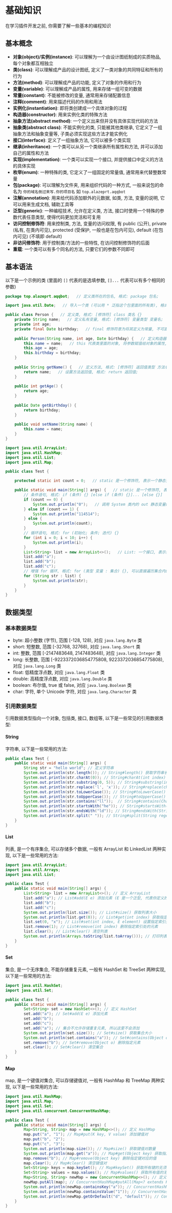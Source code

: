 # 基础知识

在学习插件开发之前, 你需要了解一些基本的编程知识

## 基本概念

- **对象(object)/实例(instance)**: 可以理解为一个由设计图纸制成的实质物品, 每个对象都互相独立
- **类(class)**: 可以理解成产品的设计图纸, 定义了一类对象的共同特征和所有的行为
- **方法(method)**: 可以理解成产品的功能, 定义了对象的作用和行为
- **变量(variable)**: 可以理解成产品的属性, 用来存储一组可变的数据
- **常量(constant)**: 不能被修改的变量, 通常用来存储配置信息
- **注释(comment)**: 用来描述代码的作用和用法
- **实例化(instantiation)**: 即将类创建成一个具体对象的过程
- **构造器(constructor)**: 用来实例化类的特殊方法
- **抽象方法(abstract method)**: 一个定义出来但并没有具体实现代码的方法
- **抽象类(abstract class)**: 不能实例化的类, 只能被其他类继承, 它定义了一组抽象方法和抽象变量等, 子类必须实现这些方法才能实例化
- **接口(interface)**: 定义了一组抽象方法, 它可以被多个类实现
- **继承(inheritance)**: 一个类可以从另一个类继承所有属性和方法, 并可以添加自己的属性和方法
- **实现(implementation)**: 一个类可以实现一个接口, 并提供接口中定义的方法的具体实现
- **枚举(enum)**: 一种特殊的类, 它定义了一组固定的常量值, 通常用来代替整数常量
- **包(package)**: 可以理解为文件夹, 用来组织代码的一种方式, 一般来说包的命名为 `你的域名倒过来写.你的项目名` 如 `top.alazeprt.aqqbot`
- **注解(annotation)**: 用来给代码添加额外的元数据, 如类, 方法, 变量的说明, 它可以用来生成文档, 辅助工具等
- **泛型(generic)**: 一种编程技术, 允许在定义类, 方法, 接口时使用一个特殊的参数代表任意类型, 使得代码更加灵活和可复用
- **访问控制修饰符**: 用来控制类, 方法, 变量的访问权限, 有 public (公开), private (私有, 在类内可见), protected (受保护, 一般也是在包内可见), default (在包内可见) (不填即 default)
- **非访问修饰符**: 用于控制类/方法的一些特性, 在访问控制修饰符的后面
- **重载**: 一个类可以有多个同名的方法, 只要它们的参数不同即可

## 基本语法

以下是一个示例的类 (里面的 `[]` 代表的是选填参数, `[]...` 代表可以有多个相同的参数)

```java
package top.alazeprt.aqqbot;   // 定义类所在的包名, 格式: package 包名;

import java.util.Date;   // 导入一个类 (可以用 * 泛指这个包里面的所有类), 格式: import 类名;

public class Person {   // 定义类, 格式: [修饰符] class 类名 {} 
    private String name;   // 定义私有变量, 格式: [修饰符] 变量类型 变量名;
    private int age;
    private final Date birthday;   // final 修饰符意为将其定义为常量, 不可直接修改 (可以修改内部的变量/调用内部方法)
    
    public Person(String name, int age, Date birthday) {   // 定义构造器 (构造方法), 格式: [修饰符] 类名(参数列表) {}
        this.name = name;   // this 代表类里面的对象, 将参数赋值给对象的属性, 赋值格式: 属性名 = 参数;
        this.age = age;
        this.birthday = birthday;
    }
    
    public String getName() {   // 定义方法, 格式: [修饰符] 返回值类型 方法名(参数列表) {}
        return name;   // 设置方法返回值, 格式: return 返回值;
    }
    
    public int getAge() {
        return age;
    }
    
    public Date getBirthday() {
        return birthday;
    }
    
    public void setName(String name) {
        this.name = name;
    }
}
```

```java
import java.util.ArrayList;
import java.util.HashMap;
import java.util.List;
import java.util.Map;

public class Test {

    protected static int count = 0;   // static 是一个修饰符, 表示一个静态变量, 不用实例化就可以调用

    public static void main(String[] args) {   // static 是一个修饰符, 表示一个静态方法, 不用实例化就可以调用
        // 条件语句, 格式: if (条件) {} [else if (条件) {}]... [else {}]
        if (count == 0) {
            System.out.println("0");   // 调用 System 类内的 out 静态变量的 println 方法, 附带 "0" 字符串这一参数
        } else if (count == 1) {
            System.out.println("114514");
        } else {
            System.out.println(count);
        }
        // 循环语句, 格式: for (初始化; 条件; 迭代) {}
        for (int i = 0; i < 10; i++) {
            System.out.println(i);
        }
        List<String> list = new ArrayList<>();   // List: 一个接口, 表示列表, ArrayList: List接口的实现之一, 这一类运用了泛型, 所以要用<>表示数据类型, 实例化格式: new 类名();
        list.add("a");
        list.add("b");
        list.add("c");
        // 增强 for 循环, 格式: for (类型 变量 : 集合) {}, 可以直接遍历集合内的元素
        for (String str : list) {
            System.out.println(str);
        }
    }
}
```

## 数据类型

### 基本数据类型
- byte: 超小整数 (字节), 范围 [-128, 128), 对应 `java.lang.Byte` 类
- short: 短整数, 范围 [-32768, 32768), 对应 `java.lang.Short` 类
- int: 整数, 范围 [-2147483648, 2147483648), 对应 `java.lang.Integer` 类
- long: 长整数, 范围 [-9223372036854775808, 9223372036854775808), 对应 `java.lang.Long` 类
- float: 低精度浮点数, 对应 `java.lang.Float` 类
- double: 高精度浮点数, 对应 `java.lang.Double` 类
- boolean: 布尔值, true 或 false, 对应 `java.lang.Boolean` 类
- char: 字符, 单个 Unicode 字符, 对应 `java.lang.Character` 类

### 引用数据类型

引用数据类型指向一个对象, 包括类, 接口, 数组等, 以下是一些常见的引用数据类型:

#### String

字符串, 以下是一些常用的方法:

```java
public class Test {
    public static void main(String[] args) {
        String str = "hello world"; // 定义字符串
        System.out.println(str.length()); // String#length() 获取字符串长度
        System.out.println(str.charAt(0)); // String#charAt(int index) 获取指定索引处的字符
        System.out.println(str.substring(0, 5)); // String#substring(int beginIndex, int endIndex) 获取从0~4的字符串索引的内容 (包前不包后) (这里会返回 "hello")
        System.out.println(str.replace('l', 'x')); // String#replace(char oldChar, char newChar) 替换字符串中的字符
        System.out.println(str.toLowerCase()); // String#toLowerCase() 转换为小写
        System.out.println(str.toUpperCase()); // String#toUpperCase() 转换为大写
        System.out.println(str.contains("ll"));  // String#contains(CharSequence s) 判断是否包含指定字符串
        System.out.println(str.startsWith("he")); // String#startsWith(String prefix) 判断是否以指定字符串开头
        System.out.println(str.endsWith("ld")); // String#endsWith(String suffix) 判断是否以指定字符串结尾
        System.out.println(str.split(" ")); // String#split(String regex) 根据正则表达式分割字符串, 返回一个字符串数组 (在这里会返回 ["hello", "world"])
    }
}
```

#### List

列表, 是一个有序集合, 可以存储多个数据, 一般有 ArrayList 和 LinkedList 两种实现, 以下是一些常用的方法:

```java
import java.util.ArrayList;
import java.util.Arrays;
import java.util.List;

public class Test {
    public static void main(String[] args) {
        List<String> list = new ArrayList<>(); // 定义 ArrayList
        list.add("a"); // List#add(E e) 添加元素 (E 是一个泛型, 代表你定义的列表的数据类型)
        list.add("b");
        list.add("c");
        System.out.println(list.size()); // List#size() 获取列表大小
        System.out.println(list.get(0)); // List#get(int index) 获取指定索引处的元素
        list.set(0, "x"); // List#set(int index, E element) 设置指定索引处的元素
        list.remove(1); // List#remove(int index) 删除指定索引处的元素
        list.clear(); // List#clear() 清空列表
        System.out.println(Arrays.toString(list.toArray())); // 打印列表内容 (格式为 [元素1, 元素2, 元素3])
    }
}
```

#### Set

集合, 是一个无序集合, 不能存储重复元素, 一般有 HashSet 和 TreeSet 两种实现, 以下是一些常用的方法:

```java
import java.util.HashSet;
import java.util.Set;

public class Test {
    public static void main(String[] args) {
        Set<String> set = new HashSet<>(); // 定义 HashSet
        set.add("a"); // Set#add(E e) 添加元素
        set.add("b");
        set.add("c");
        set.add("a"); // 集合不允许存储重复元素, 所以这里不会添加
        System.out.println(set.size()); // Set#size() 获取集合大小
        System.out.println(set.contains("a")); // Set#contains(Object o) 判断是否包含指定元素
        set.remove("b"); // Set#remove(Object o) 删除指定元素
        set.clear(); // Set#clear() 清空集合
    }
}
```

#### Map

map, 是一个键值对集合, 可以存储键值对, 一般有 HashMap 和 TreeMap 两种实现, 以下是一些常用的方法:

```java
import java.util.HashMap;
import java.util.Map;
import java.util.Set;
import java.util.concurrent.ConcurrentHashMap;

public class Test {
    public static void main(String[] args) {
        Map<String, String> map = new HashMap<>(); // 定义 HashMap
        map.put("a", "1"); // Map#put(K key, V value) 添加键值对
        map.put("b", "2");
        map.put("c", "3");
        System.out.println(map.size()); // Map#size() 获取键值对数量
        System.out.println(map.get("a")); // Map#get(Object key) 获取指定键对应的值
        map.remove("b"); // Map#remove(Object key) 删除指定键对应的值
        map.clear(); // Map#clear() 清空键值对
        Set<String> keys = map.keySet(); // Map#keySet() 获取所有键的无须集合
        Set<String> values = map.values(); // Map#values() 获取所有值的无须集合
        Map<String, String> newMap = new ConcurrentHashMap<>(); // 定义 ConcurrentHashMap (线程安全的 HashMap, 适用于多线程环境)
        newMap.putAll(map); // ConcurrentHashMap#putAll(Map<? extends K,? extends V> m) 批量添加键值对
        System.out.println(newMap.containsKey("a")); // ConcurrentHashMap#containsKey(Object key) 判断是否包含指定键
        System.out.println(newMap.containsValue("1")); // ConcurrentHashMap#containsValue(Object value) 判断是否包含指定值
        System.out.println(newMap.getOrDefault("d", "default")); // ConcurrentHashMap#getOrDefault(Object key, V defaultValue) 获取指定键对应的值, 如果不存在则返回默认值
    }
}
```